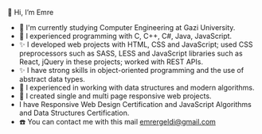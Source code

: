 👋 Hi, I’m Emre
- 👀 I'm currently studying Computer Engineering at Gazi University.
- 🔧 I experienced programming with C, C++, C#, Java, JavaScript.
- ✨ I developed web projects with HTML, CSS and JavaScript; used CSS preprocessors such as SASS, LESS and JavaScript libraries such as 
      React, jQuery in these projects; worked with REST APIs.
- ✨ I have strong skills in object-oriented programming and the use of abstract data types.
- 🔧 I experienced in working with data structures and modern algorithms.
- 🔧 I created single and multi page responsive web projects.
- I have Responsive Web Design Certification and JavaScript Algorithms and Data Structures Certification.
- ☎️ You can contact me with this mail emrergeldi@gmail.com

<!---
FuzzyBang/FuzzyBang is a ✨ special ✨ repository because its `README.md` (this file) appears on your GitHub profile.
You can click the Preview link to take a look at your changes.
--->
